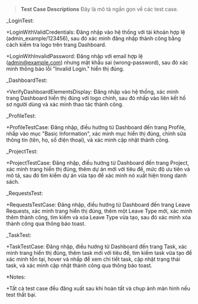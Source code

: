 > **Test Case Descriptions**
Đây là mô tả ngắn gọn về các test case.

_LoginTest:

+LoginWithValidCredentials: Đăng nhập vào hệ thống với tài khoản hợp lệ (admin_example/123456), sau đó xác minh đăng nhập thành công bằng cách kiểm tra logo trên trang Dashboard.

+LoginWithInvalidPassword: Đăng nhập với email hợp lệ (admin@example.com) nhưng mật khẩu sai (wrong-password), sau đó xác minh thông báo lỗi "Invalid Login." hiển thị đúng.

_DashboardTest:

+VerifyDashboardElementsDisplay: Đăng nhập vào hệ thống, xác minh trang Dashboard hiển thị đúng với logo chính, sau đó nhấp vào liên kết hồ sơ người dùng và xác minh thao tác thành công.

_ProfileTest:

+ProfileTestCase: Đăng nhập, điều hướng từ Dashboard đến trang Profile, nhấp vào mục "Basic Information", xác minh mục hiển thị đúng, chỉnh sửa thông tin (tên, họ, số điện thoại), và xác minh cập nhật thành công.

_ProjectTest:

+ProjectTestCase: Đăng nhập, điều hướng từ Dashboard đến trang Project, xác minh trang hiển thị đúng, thêm dự án mới với tiêu đề, mức độ ưu tiên và mô tả, sau đó tìm kiếm dự án vừa tạo để xác minh nó xuất hiện trong danh sách.

_RequestsTest:

+RequestsTestCase: Đăng nhập, điều hướng từ Dashboard đến trang Leave Requests, xác minh trang hiển thị đúng, thêm một Leave Type mới, xác minh thêm thành công, tìm kiếm và xóa Leave Type vừa tạo, sau đó xác minh xóa thành công qua thông báo toast.

_TaskTest:

+TaskTestCase: Đăng nhập, điều hướng từ Dashboard đến trang Task, xác minh trang hiển thị đúng, thêm task mới với tiêu đề, tìm kiếm task vừa tạo để xác minh tồn tại, hover và nhấp để xem chi tiết task, cập nhật trạng thái task, và xác minh cập nhật thành công qua thông báo toast.

*Notes:

+Tất cả test case đều đăng xuất sau khi hoàn tất và chụp ảnh màn hình nếu test thất bại.
